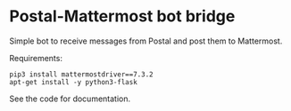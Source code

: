 # Postal-Mattermost bot bridge

Simple bot to receive messages from Postal and post them to Mattermost.

Requirements:
```shell
pip3 install mattermostdriver==7.3.2
apt-get install -y python3-flask
```

See the code for documentation.
